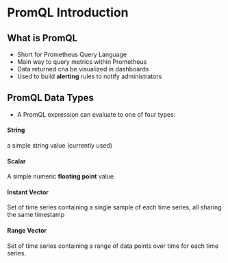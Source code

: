 # PromQL Introduction 

## What is PromQL 
- Short for Prometheus Query Language 
- Main way to query metrics within Prometheus  
- Data returned cna be visualized in dashboards 
- Used to build **alerting** rules to notify administrators 

## PromQL Data Types 
- A PromQL expression can evaluate to one of four types: 

#### String
a simple string value (currently used)

#### Scalar
A simple numeric **floating point** value

#### Instant Vector 
Set of time series containing a single sample of each time series, all sharing the same timestamp

#### Range Vector 
Set of time series containing a range of data points over time for each time series. 